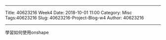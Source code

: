 ---
Title: 40623216 Week4
Date: 2018-10-01 11:00
Category: Misc
Tags:40623216
Slug: 40623216-Project-Blog-w4
Author: 40623216




<!-- PELICAN_END_SUMMARY -->


----

學習如何使用onshape

